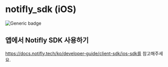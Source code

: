 # notifly_sdk (iOS)

![Generic badge](https://img.shields.io/badge/version-1.0.1-{green}.svg)

## 앱에서 Notifly SDK 사용하기
https://docs.notifly.tech/ko/developer-guide/client-sdk/ios-sdk를 참고해주세요.